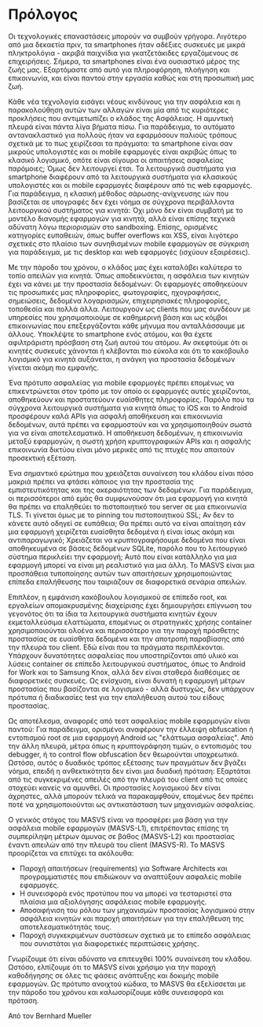 # Πρόλογος

Οι τεχνολογικές επαναστάσεις μπορούν να συμβούν γρήγορα. Λιγότερο από μια δεκαετία πριν, τα smartphones ήταν αδέξιες συσκευές με μικρά πληκτρολόγια - ακριβά παιχνίδια για γκατζετάκιδες εργαζόμενους σε επιχειρήσεις. Σήμερα, τα smartphones είναι ένα ουσιαστικό μέρος της ζωής μας. Εξαρτόμαστε από αυτό για πληροφόρηση, πλοήγηση και επικοινωνία, και είναι παντού στην εργασία καθώς και στη προσωπική μας ζωή.

Κάθε νέα τεχνολογία εισάγει νέους κινδύνους για την ασφάλεια και η παρακολούθηση αυτών των αλλαγών είναι μία από τις κυριότερες προκλήσεις που αντιμετωπίζει ο κλάδος της Ασφάλειας. Η αμυντική πλευρά είναι πάντα λίγα βήματα πίσω. Για παράδειγμα, το αυτόματο αντανακλαστικό για πολλούς ήταν να εφαρμόσουν παλιούς τρόπους σχετικά με το πως χειρίζεσαι τα πράγματα: τα smartphone είναι σαν μικρούς υπολογιστές και οι mobile εφαρμογές είναι ακριβώς όπως το κλασικό λογισμικό, οπότε είναι σίγουρα οι απαιτήσεις ασφαλείας παρόμοιες; Όμως δεν λειτουργεί έτσι. Τα λειτουργικά συστήματα για smartphone διαφέρουν από τα λειτουργικά συστήματα για κλασικούς υπολογιστές και οι mobile εφαρμογές διαφέρουν από τις web εφαρμογές. Για παράδειγμα, η κλασική μέθοδος σάρωσης-ανίχνευσης ιών που βασίζεται σε υπογραφές δεν έχει νόημα σε σύγχρονα περιβάλλοντα λειτουργικού συστήματος για κινητά: Όχι μόνο δεν είναι συμβατή με το μοντέλο διανομής εφαρμογών για κινητά, αλλά είναι επίσης τεχνικά αδύνατη λόγω περιορισμών στο sandboxing. Επίσης, ορισμένες κατηγορίες ευπαθειών, όπως buffer overflows και XSS, είναι λιγότερο σχετικές στο πλαίσιο των συνηθισμένων mobile εφαρμογών σε σύγκριση για παράδειγμα, με τις desktop και web εφαρμογές (ισχύουν εξαιρέσεις).

Με την πάροδο του χρόνου, ο κλάδος μας έχει καταλάβει καλύτερα το τοπίο απειλών για κινητά. Όπως αποδεικνύεται, η ασφάλεια των κινητών έχει να κάνει με την προστασία δεδομένων: Οι εφαρμογές αποθηκεύουν τις προσωπικές μας πληροφορίες, φωτογραφίες, ηχογραφήσεις, σημειώσεις, δεδομένα λογαριασμών, επιχειρησιακές πληροφορίες, τοποθεσία και πολλά άλλα. Λειτουργούν ως clients που μας συνδέουν με υπηρεσίες που χρησιμοποιούμε σε καθημερινή βάση και ως κόμβοι επικοινωνίας που επεξεργάζονται κάθε μήνυμα που ανταλλάσσουμε με άλλους. Υποκλέψτε το smartphone ενός ατόμου, και θα έχετε αφιλτράριστη πρόσβαση στη ζωή αυτού του ατόμου. Αν σκεφτούμε ότι οι κινητές συσκευές χάνονται ή κλέβονται πιο εύκολα και ότι το κακόβουλο λογισμικό για κινητά αυξάνεται, η ανάγκη για προστασία δεδομένων γίνεται ακόμη πιο εμφανής.

Ένα πρότυπο ασφαλείας για mobile εφαρμογές πρέπει επομένως να επικεντρώνεται στον τρόπο με τον οποίο οι εφαρμογές αυτές χειρίζονται, αποθηκεύουν και προστατεύουν ευαίσθητες πληροφορίες. Παρόλο που τα σύγχρονα λειτουργικά συστήματα για κινητά όπως το iOS και το Android προσφέρουν καλά APIs για ασφαλή αποθήκευση και επικοινωνία δεδομένων, αυτά πρέπει να εφαρμοστούν και να χρησιμοποιηθούν σωστά για να είναι αποτελεσματικά. Η αποθήκευση δεδομένων, η επικοινωνία μεταξύ εφαρμογών, η σωστή χρήση κρυπτογραφικών APIs και η ασφαλής επικοινωνία δικτύου είναι μόνο μερικές από τις πτυχές που απαιτούν προσεκτική εξέταση.

Ένα σημαντικό ερώτημα που χρειάζεται συναίνεση του κλάδου είναι πόσο μακριά πρέπει να φτάσει κάποιος για την προστασία της εμπιστευτικότητας και της ακεραιότητας των δεδομένων. Για παράδειγμα, οι περισσότεροι από εμάς θα συμφωνούσαν ότι μια εφαρμογή για κινητά θα πρέπει να επαληθεύει το πιστοποιητικό του server σε μια επικοινωνία TLS. Τι γίνεται όμως με το pinning του πιστοποιητικού SSL; Αν δεν το κάνετε αυτό οδηγεί σε ευπάθεια; Θα πρέπει αυτό να είναι απαίτηση εάν μια εφαρμογή χειρίζεται ευαίσθητα δεδομένα ή είναι ίσως ακόμη και αντιπαραγωγικό; Χρειάζεται να κρυπτογραφήσουμε δεδομένα που είναι αποθηκευμένα σε βάσεις δεδομένων SQLite, παρόλο που το λειτουργικό σύστημα περικλείει την εφαρμογή; Αυτό που είναι κατάλληλο για μια εφαρμογή μπορεί να είναι μη ρεαλιστικό για μια άλλη. Το MASVS είναι μια προσπάθεια τυποποίησης αυτών των απαιτήσεων χρησιμοποιώντας επίπεδα επαλήθευσης που ταιριάζουν σε διαφορετικά σενάρια απειλών.

Επιπλέον, η εμφάνιση κακόβουλου λογισμικού σε επίπεδο root, και εργαλείων απομακρυσμένης διαχείρισης έχει δημιουργήσει επίγνωση του γεγονότος ότι τα ίδια τα λειτουργικά συστήματα κινητών έχουν εκμεταλλεύσιμα ελαττώματα, επομένως οι στρατηγικές χρήσης container χρησιμοποιούνται ολοένα και περισσότερο για την παροχή πρόσθετης προστασίας σε ευαίσθητα δεδομένα και την αποτροπή παραβίασης από την πλευρά του client. Εδώ είναι που τα πράγματα περιπλέκονται. Υπάρχουν δυνατότητες ασφαλείας που υποστηρίζονται από υλικό και λύσεις container σε επίπεδο λειτουργικού συστήματος, όπως το Android for Work και το Samsung Knox, αλλά δεν είναι σταθερά διαθέσιμες σε διαφορετικές συσκευές. Ως ενίσχυση, είναι δυνατή η εφαρμογή μέτρων προστασίας που βασίζονται σε λογισμικό - αλλά δυστυχώς, δεν υπάρχουν πρότυπα ή διαδικασίες test για την επαλήθευση αυτού του είδους προστασίας.

Ως αποτέλεσμα, αναφορές από τεστ ασφαλείας mobile εφαρμογών είναι παντού: Για παράδειγμα, ορισμένοι αναφέρουν την έλλειψη obfuscation ή εντοπισμού root σε μια εφαρμογή Android ως "ελάττωμα ασφαλείας". Από την άλλη πλευρά, μέτρα όπως η κρυπτογράφηση τιμών, ο εντοπισμός του debugger,  ή το control flow obfuscation δεν θεωρούνται υποχρεωτικά. Ωστόσο, αυτός ο δυαδικός τρόπος εξέτασης των πραγμάτων δεν βγάζει νόημα, επειδή η ανθεκτικότητα δεν είναι μια δυαδική πρόταση: Εξαρτάται από τις συγκεκριμένες απειλές από την πλευρά του client από τις οποίες στοχεύει κανείς να αμυνθεί. Οι προστασίες λογισμικού δεν είναι άχρηστες, αλλά μπορούν τελικά να παρακαμφθούν, επομένως δεν πρέπει ποτέ να χρησιμοποιούνται ως αντικατάσταση των μηχανισμών ασφαλείας.

Ο γενικός στόχος του MASVS είναι να προσφέρει μια βάση για την ασφάλεια mobile εφαρμογών (MASVS-L1), επιτρέποντας επίσης τη συμπερίληψη μέτρων άμυνας σε βάθος (MASVS-L2) και προστασίας έναντι απειλών από την πλευρά του client (MASVS-R). Το MASVS προορίζεται να επιτύχει τα ακόλουθα:

- Παροχή απαιτήσεων (requirements) για Software Architects και προγραμματιστές που επιδιώκουν να αναπτύξουν ασφαλείς mobile εφαρμογές.
- Η συνεισφορά ενός προτύπου που να μπορεί να τεσταριστεί στα πλαίσια μια αξιολόγησης ασφάλειας mobile εφαρμογής.
- Αποσαφήνιση του ρόλου των μηχανισμών προστασίας λογισμικού στην ασφάλεια κινητών και παροχή απαιτήσεων για την επαλήθευση της αποτελεσματικότητάς τους.
- Παροχή συγκεκριμένων συστάσεων σχετικά με το επίπεδο ασφάλειας που συνιστάται για διαφορετικές περιπτώσεις χρήσης.

Γνωρίζουμε ότι είναι αδύνατο να επιτευχθεί 100% συναίνεση του κλάδου. Ωστόσο, ελπίζουμε ότι το MASVS είναι χρήσιμο για την παροχή καθοδήγησης σε όλες τις φάσεις ανάπτυξης και δοκιμής mobile εφαρμογών. Ως πρότυπο ανοιχτού κώδικα, το MASVS θα εξελίσσεται με την πάροδο του χρόνου και καλωσορίζουμε κάθε συνεισφορά και πρόταση.

Από τον Bernhard Mueller
